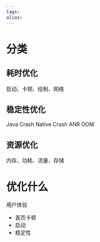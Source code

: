 ```yaml
---
tags: 
alias:
---
```


# 分类
## 耗时优化
启动、卡顿、绘制、网络
## 稳定性优化
Java Crash
Native Crash
ANR
OOM
## 资源优化
内存、功耗、流量、存储
# 优化什么
用户体验
- 首页卡顿
- 启动
- 稳定性